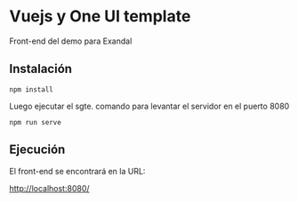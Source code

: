 # Vuejs y One UI template

Front-end del demo para Exandal

## Instalación
```
npm install
```

Luego ejecutar el sgte. comando para levantar el servidor en el puerto 8080

```
npm run serve
```

## Ejecución

El front-end se encontrará en la URL:

[http://localhost:8080/](http://localhost:8080/)
